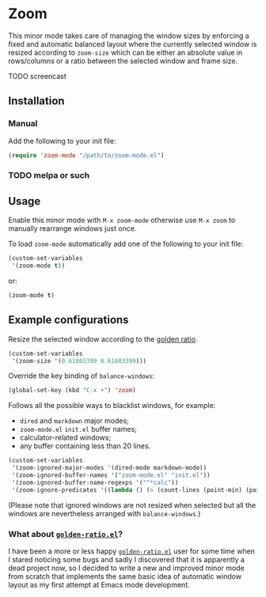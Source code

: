 Zoom
====

This minor mode takes care of managing the window sizes by enforcing a fixed and
automatic balanced layout where the currently selected window is resized
according to `zoom-size` which can be either an absolute value in rows/columns
or a ratio between the selected window and frame size.

TODO screencast

Installation
------------

### Manual

Add the following to your init file:

```el
(require 'zoom-mode "/path/to/zoom-mode.el")
```

### TODO melpa or such

Usage
-----

Enable this minor mode with `M-x zoom-mode` otherwise use `M-x zoom` to manually
rearrange windows just once.

To load `zoom-mode` automatically add one of the following to your init file:

```el
(custom-set-variables
 '(zoom-mode t))
```

or:

```el
(zoom-mode t)
```

Example configurations
----------------------

Resize the selected window according to the [golden ratio].

```el
(custom-set-variables
 '(zoom-size '(0.61803399 0.61803399)))
```

[golden ratio]: https://en.wikipedia.org/wiki/Golden_ratio

Override the key binding of `balance-windows`:

```el
(global-set-key (kbd "C-x +") 'zoom)
```

Follows all the possible ways to blacklist windows, for example:
- `dired` and `markdown` major modes;
- `zoom-mode.el` `init.el` buffer names;
- calculator-related windows;
- any buffer containing less than 20 lines.

```el
(custom-set-variables
 '(zoom-ignored-major-modes '(dired-mode markdown-mode))
 '(zoom-ignored-buffer-names '("zoom-mode.el" "init.el"))
 '(zoom-ignored-buffer-name-regexps '("^*calc"))
 '(zoom-ignore-predicates '((lambda () (> (count-lines (point-min) (point-max)) 20)))))
```

(Please note that ignored windows are not resized when selected but all the
windows are nevertheless arranged with `balance-windows`.)

### What about [`golden-ratio.el`]?

I have been a more or less happy [`golden-ratio.el`] user for some time when I
stared noticing some bugs and sadly I discovered that it is apparently a dead
project now, so I decided to write a new and improved minor mode from scratch
that implements the same basic idea of automatic window layout as my first
attempt at Emacs mode development.

[`golden-ratio.el`]: https://github.com/roman/golden-ratio.el
